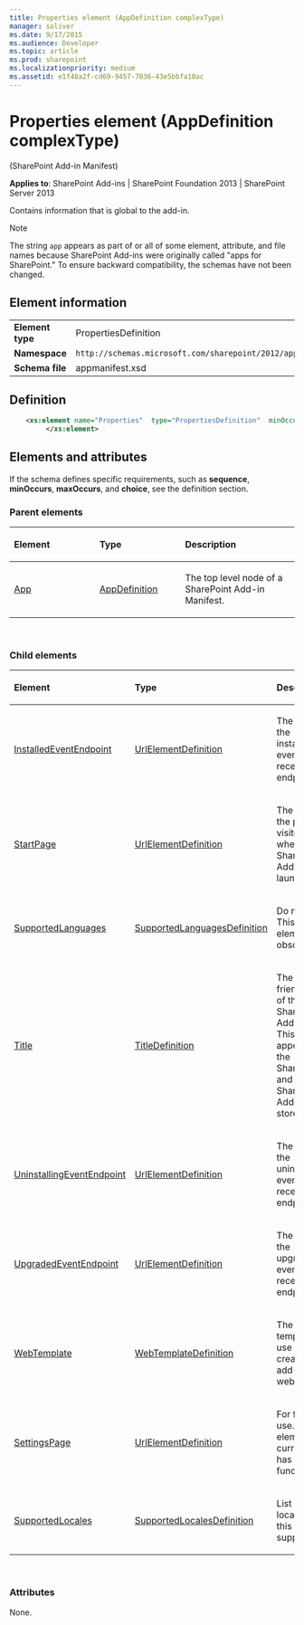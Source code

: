 ```yaml
---
title: Properties element (AppDefinition complexType)
manager: soliver
ms.date: 9/17/2015
ms.audience: Developer
ms.topic: article
ms.prod: sharepoint
ms.localizationpriority: medium
ms.assetid: e1f48a2f-cd69-9457-7036-43e5bbfa10ac
---
```


# Properties element (AppDefinition complexType) 

(SharePoint Add-in Manifest)

**Applies to**: SharePoint Add-ins | SharePoint Foundation 2013 | SharePoint Server 2013

Contains information that is global to the add-in.

> [!NOTE] 
> The string `app` appears as part of or all of some element, attribute, and file names because SharePoint Add-ins were originally called "apps for SharePoint." To ensure backward compatibility, the schemas have not been changed.

## Element information

|   |   |
|---|---|
| **Element type**  | PropertiesDefinition |
| **Namespace**  | `http://schemas.microsoft.com/sharepoint/2012/app/manifest` |
| **Schema file**  | appmanifest.xsd |


## Definition

```XML 
    <xs:element name="Properties"  type="PropertiesDefinition"  minOccurs="1"  maxOccurs="1">
         </xs:element>     
```

## Elements and attributes

If the schema defines specific requirements, such as **sequence**, **minOccurs**, **maxOccurs**, and **choice**, see the definition section.

### Parent elements

<table>
<colgroup>
<col width="30%" />
<col width="30%" />
<col width="40%" />
</colgroup>
<thead>
<tr class="header">
<th align="left"><p>Element</p></th>
<th align="left"><p>Type</p></th>
<th align="left"><p>Description</p></th>
</tr>
</thead>
<tbody>
<tr class="odd">
<td align="left"><p><a href="app-element-sharepoint-add-in-manifest.md">App</a></p></td>
<td align="left"><p><a href="appdefinition-complextype-sharepoint-add-in-manifest.md">AppDefinition</a></p></td>
<td align="left"><p>The top level node of a SharePoint Add-in Manifest.</p></td>
</tr>
</tbody>
</table>

<br/>

### Child elements

<table>
<colgroup>
<col width="33%" />
<col width="33%" />
<col width="33%" />
</colgroup>
<thead>
<tr class="header">
<th align="left"><p>Element</p></th>
<th align="left"><p>Type</p></th>
<th align="left"><p>Description</p></th>
</tr>
</thead>
<tbody>
<tr class="odd">
<td align="left"><p><a href="installedeventendpoint-element-propertiesdefinition-complextypesharepoint-add-in.md">InstalledEventEndpoint</a></p></td>
<td align="left"><p><a href="urlelementdefinition-complextype-sharepoint-add-in-manifest.md">UrlElementDefinition</a></p></td>
<td align="left"><p>The Url of the installed event receiver endpoint.</p></td>
</tr>
<tr class="even">
<td align="left"><p><a href="startpage-element-propertiesdefinition-complextypesharepoint-add-in-manifest.md">StartPage</a></p></td>
<td align="left"><p><a href="urlelementdefinition-complextype-sharepoint-add-in-manifest.md">UrlElementDefinition</a></p></td>
<td align="left"><p>The Url of the page visited when the SharePoint Add-in is launched.</p></td>
</tr>
<tr class="odd">
<td align="left"><p><a href="supportedlanguages-element-propertiesdefinition-complextypesharepoint-add-in-man.md">SupportedLanguages</a></p></td>
<td align="left"><p><a href="supportedlanguagesdefinition-simpletype-sharepoint-add-in-manifest.md">SupportedLanguagesDefinition</a></p></td>
<td align="left"><p>Do not use. This element is obsolete.</p></td>
</tr>
<tr class="even">
<td align="left"><p><a href="title-element-propertiesdefinition-complextypesharepoint-add-in-manifest.md">Title</a></p></td>
<td align="left"><p><a href="titledefinition-simpletype-sharepoint-add-in-manifest.md">TitleDefinition</a></p></td>
<td align="left"><p>The friendly title of the SharePoint Add-in. This appears in the SharePoint and SharePoint Add-in store UI.</p></td>
</tr>
<tr class="odd">
<td align="left"><p><a href="uninstallingeventendpoint-element-propertiesdefinition-complextypesharepoint-add.md">UninstallingEventEndpoint</a></p></td>
<td align="left"><p><a href="urlelementdefinition-complextype-sharepoint-add-in-manifest.md">UrlElementDefinition</a></p></td>
<td align="left"><p>The Url of the uninstalling event receiver endpoint.</p></td>
</tr>
<tr class="even">
<td align="left"><p><a href="upgradedeventendpoint-element-propertiesdefinition-complextypesharepoint-add-in.md">UpgradedEventEndpoint</a></p></td>
<td align="left"><p><a href="urlelementdefinition-complextype-sharepoint-add-in-manifest.md">UrlElementDefinition</a></p></td>
<td align="left"><p>The Url of the upgraded event receiver endpoint.</p></td>
</tr>
<tr class="odd">
<td align="left"><p><a href="webtemplate-element-propertiesdefinition-complextypesharepoint-add-in-manifest.md">WebTemplate</a></p></td>
<td align="left"><p><a href="webtemplatedefinition-complextype-sharepoint-add-in-manifest.md">WebTemplateDefinition</a></p></td>
<td align="left"><p>The web template to use when creating an add-in web.</p></td>
</tr>
<tr class="even">
<td align="left"><p><a href="settingspage-element-propertiesdefinition-complextypesharepoint-add-in-manifest.md">SettingsPage</a></p></td>
<td align="left"><p><a href="urlelementdefinition-complextype-sharepoint-add-in-manifest.md">UrlElementDefinition</a></p></td>
<td align="left"><p>For future use. This element currently has no function.</p></td>
</tr>
<tr class="odd">
<td align="left"><p><a href="supportedlocales-element-propertiesdefinition-complextypesharepoint-add-in-manif.md">SupportedLocales</a></p></td>
<td align="left"><p><a href="supportedlocalesdefinition-complextype-sharepoint-add-in-manifest.md">SupportedLocalesDefinition</a></p></td>
<td align="left"><p>List of locales that this add-in supports.</p></td>
</tr>
</tbody>
</table>

<br/>

### Attributes

None.

<br/>
<br/>







